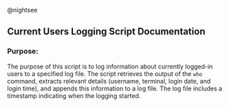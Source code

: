 @nightsee
## Current Users Logging Script Documentation

### Purpose:
The purpose of this script is to log information about currently logged-in users to a specified log file. The script retrieves the output of the `who` command, extracts relevant details (username, terminal, login date, and login time), and appends this information to a log file. The log file includes a timestamp indicating when the logging started.

